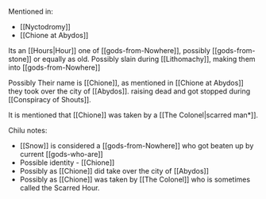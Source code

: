 Mentioned in:
- [[Nyctodromy]]
- [[Chione at Abydos]]

Its an [[Hours|Hour]] one of [[gods-from-Nowhere]], possibly [[gods-from-stone]] or equally as old.
Possibly slain during [[Lithomachy]], making them into [[gods-from-Nowhere]]

Possibly Their name is [[Chione]], as mentioned in [[Chione at Abydos]] they took over the city of [[Abydos]]. raising dead and got stopped during [[Conspiracy of Shouts]]. 

It is mentioned that [[Chione]] was taken by a [[The Colonel|scarred man*]].

Chilu notes:
- [[Snow]] is considered a [[gods-from-Nowhere]] who got beaten up by current [[gods-who-are]]
- Possible identity - [[Chione]]
- Possibly as [[Chione]] did take over the city of [[Abydos]]
- Possibly as [[Chione]] was taken by [[The Colonel]] who is sometimes called the Scarred Hour.